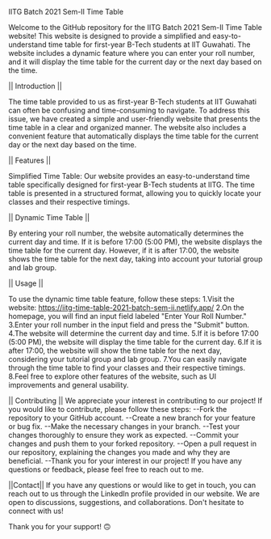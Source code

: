 
IITG Batch 2021 Sem-II Time Table

Welcome to the GitHub repository for the IITG Batch 2021 Sem-II Time Table website! This website is designed to provide a simplified and easy-to-understand time table for first-year B-Tech students at IIT Guwahati. The website includes a dynamic feature where you can enter your roll number, and it will display the time table for the current day or the next day based on the time.

|| Introduction ||

The time table provided to us as first-year B-Tech students at IIT Guwahati can often be confusing and time-consuming to navigate. To address this issue, we have created a simple and user-friendly website that presents the time table in a clear and organized manner. The website also includes a convenient feature that automatically displays the time table for the current day or the next day based on the time.

|| Features ||

Simplified Time Table: Our website provides an easy-to-understand time table specifically designed for first-year B-Tech students at IITG. The time table is presented in a structured format, allowing you to quickly locate your classes and their respective timings.

|| Dynamic Time Table ||

By entering your roll number, the website automatically determines the current day and time. If it is before 17:00 (5:00 PM), the website displays the time table for the current day. However, if it is after 17:00, the website shows the time table for the next day, taking into account your tutorial group and lab group.

|| Usage ||

To use the dynamic time table feature, follow these steps:
1.Visit the website: https://iitg-time-table-2021-batch-sem-ii.netlify.app/
2.On the homepage, you will find an input field labeled "Enter Your Roll Number."
3.Enter your roll number in the input field and press the "Submit" button.
4.The website will determine the current day and time.
5.If it is before 17:00 (5:00 PM), the website will display the time table for the current day.
6.If it is after 17:00, the website will show the time table for the next day, considering your tutorial group and lab group.
7.You can easily navigate through the time table to find your classes and their respective timings.
8.Feel free to explore other features of the website, such as UI improvements and general usability.

|| Contributing ||
We appreciate your interest in contributing to our project! If you would like to contribute, please follow these steps:
--Fork the repository to your GitHub account.
--Create a new branch for your feature or bug fix.
--Make the necessary changes in your branch.
--Test your changes thoroughly to ensure they work as expected.
--Commit your changes and push them to your forked repository.
--Open a pull request in our repository, explaining the changes you made and why they are beneficial.
--Thank you for your interest in our project! If you have any questions or feedback, please feel free to reach out to me.

||Contact||
If you have any questions or would like to get in touch, you can reach out to us through the LinkedIn profile provided in our website. We are open to discussions, suggestions, and collaborations. Don't hesitate to connect with us!

Thank you for your support!
:upside_down_face:
